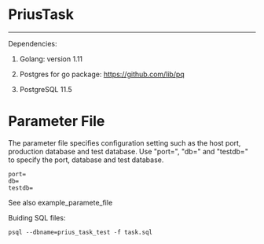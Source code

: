 # PriusTask
---
Dependencies:

  1. Golang: version 1.11

  2. Postgres for go package: https://github.com/lib/pq

  3. PostgreSQL 11.5


# Parameter File
The parameter file specifies configuration setting such as the host port, production database and test database. Use "port=", "db=" and "testdb=" to specify the port, database and test database.

```
port=
db=
testdb=
```

See also example_paramete_file

Buiding SQL files: 
```
psql --dbname=prius_task_test -f task.sql 
```
